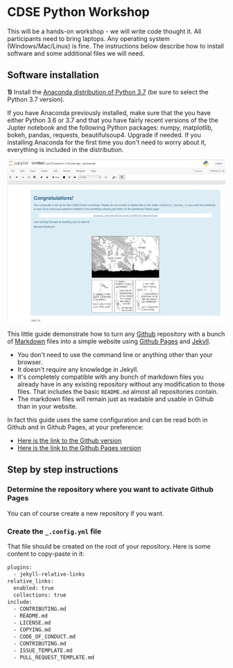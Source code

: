 # CDSE Python Workshop

This will be a hands-on workshop - we will write code thought it.
All participants need to bring laptops. Any operating system (Windows/Mac/Linux) is fine.
The instructions below describe how to install software and some additional
files we will need.


## Software installation

**1)** Install the [Anaconda distribution of Python 3.7](https://www.anaconda.com/download)
(be sure to select the Python 3.7 version).

If you have Anaconda previously installed, make sure that the you have either Python 3.6
or 3.7 and that you have fairly recent versions of the the Jupter notebook and the following
Python packages: numpy, matplotlib, bokeh, pandas, requests, beautifulsoup4. Upgrade if needed.
If you  installing Anaconda for the first time you don't need to worry about it, everything
is included in the distribution.  



![Success](images/success.png)

This little guide demonstrate how to turn any [Github](http://github.com) repository with a bunch of [Markdown](https://en.wikipedia.org/wiki/Markdown) files into a simple website using [Github Pages](https://pages.github.com/) and [Jekyll](https://jekyllrb.com/).

* You don't need to use the command line or anything other than your browser.
* It doesn't require any knowledge in Jekyll.
* It's completely compatible with any bunch of markdown files you already have in any existing repository without any modification to those files. That includes the basic `README.md` almost all repositories contain.
* The markdown files will remain just as readable and usable in Github than in your website.

In fact this guide uses the same configuration and can be read both in Github and in Github Pages, at your preference:

* [Here is the link to the Github version](https://github.com/nicolas-van/easy-markdown-to-github-pages)
* [Here is the link to the Github Pages version](https://nicolas-van.github.io/easy-markdown-to-github-pages/)

## Step by step instructions

### Determine the repository where you want to activate Github Pages

You can of course create a new repository if you want.

### Create the `_.config.yml` file

That file should be created on the root of your repository. Here is some content to copy-paste in it:

```
plugins:
  - jekyll-relative-links
relative_links:
  enabled: true
  collections: true
include:
  - CONTRIBUTING.md
  - README.md
  - LICENSE.md
  - COPYING.md
  - CODE_OF_CONDUCT.md
  - CONTRIBUTING.md
  - ISSUE_TEMPLATE.md
  - PULL_REQUEST_TEMPLATE.md
```
